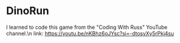 # DinoRun
 I learned to code this game from the "Coding With Russ" YouTube channel.\n
link: https://youtu.be/nKBhz6oJYsc?si=-dtosvXy5rPkj4su
